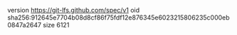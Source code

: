 version https://git-lfs.github.com/spec/v1
oid sha256:912645e7704b08d8cf86f75fdf12e876345e6023215806235c000eb0847a2647
size 6121
